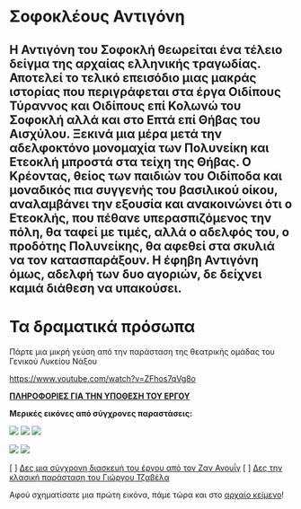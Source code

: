 # Σοφοκλέους Αντιγόνη

## Η Αντιγόνη του Σοφοκλή θεωρείται ένα τέλειο δείγμα της αρχαίας ελληνικής τραγωδίας. Αποτελεί το τελικό επεισόδιο μιας μακράς ιστορίας που περιγράφεται στα έργα Οιδίπους Τύραννος και Οιδίπους επί Κολωνώ του Σοφοκλή αλλά και στο Επτά επί Θήβας του Αισχύλου. Ξεκινά μια μέρα μετά την αδελφοκτόνο μονομαχία των Πολυνείκη και Ετεοκλή μπροστά στα τείχη της Θήβας. Ο Κρέοντας, θείος των παιδιών του Οιδίποδα και μοναδικός πια συγγενής του βασιλικού οίκου, αναλαμβάνει την εξουσία και ανακοινώνει ότι ο Ετεοκλής, που πέθανε υπερασπιζόμενος την πόλη, θα ταφεί με τιμές, αλλά ο αδελφός του, ο προδότης Πολυνείκης, θα αφεθεί στα σκυλιά να τον κατασπαράξουν. Η έφηβη Αντιγόνη όμως, αδελφή των δυο αγοριών, δε δείχνει καμιά διάθεση να υπακούσει.
# Τα δραματικά πρόσωπα

Πάρτε μια μικρή γεύση από την παράσταση της θεατρικής ομάδας του Γενικού Λυκείου Νάξου

https://www.youtube.com/watch?v=ZFhos7qVg8o


[**ΠΛΗΡΟΦΟΡΙΕΣ ΓΙΑ ΤΗΝ ΥΠΟΘΕΣΗ ΤΟΥ ΕΡΓΟΥ**](https://el.wikipedia.org/wiki/%CE%91%CE%BD%CF%84%CE%B9%CE%B3%CF%8C%CE%BD%CE%B7_(%CE%A3%CE%BF%CF%86%CE%BF%CE%BA%CE%BB%CE%AE))

**Μερικές εικόνες από σύγχρονες παραστάσεις:**

![](https://paper-attachments.dropbox.com/s_4906B4E9CAC8F32AD60A6B0D2BA533B652E5B776DBACB69206CDC074909AE79A_1616405271796_53e5c657bc6fc939859b868926cf8086.jpg)
![](https://paper-attachments.dropbox.com/s_4906B4E9CAC8F32AD60A6B0D2BA533B652E5B776DBACB69206CDC074909AE79A_1616405271817_1422837.jpg)
![](https://paper-attachments.dropbox.com/s_4906B4E9CAC8F32AD60A6B0D2BA533B652E5B776DBACB69206CDC074909AE79A_1616405271830_antigoni.jpg)

![](https://paper-attachments.dropbox.com/s_4906B4E9CAC8F32AD60A6B0D2BA533B652E5B776DBACB69206CDC074909AE79A_1616405271842_Antigoni_Weber_8.jpg)
![](https://paper-attachments.dropbox.com/s_4906B4E9CAC8F32AD60A6B0D2BA533B652E5B776DBACB69206CDC074909AE79A_1616405271856_--1.jpg)

[ ] [Δες μια σύγχρονη διασκευή του έργου από τον Ζαν Ανουΐγ](https://www.youtube.com/embed/0UqQ7syuyAI)
[ ] [Δες την κλασική παράσταση του Γιώργου Τζαβέλα](https://www.youtube.com/embed/suN2Pq6qoKE)

Αφού σχηματίσατε μια πρώτη εικόνα, πάμε τώρα και στο [αρχαίο κείμενο](http://ebooks.edu.gr/ebooks/v/pdf/8547/2616/22-0244-02_Sofokleous-Antigoni_Thoukydidi-Perikleous-Epitafios_B-Lykeiou_Vivlio-Mathiti/)!

